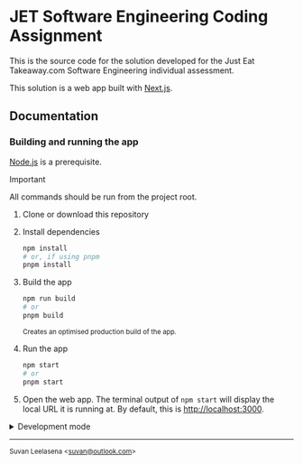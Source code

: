 # JET Software Engineering Coding Assignment

This is the source code for the solution developed for the Just Eat Takeaway.com Software Engineering individual assessment.

This solution is a web app built with [Next.js](https://nextjs.org/).

## Documentation

### Building and running the app

[Node.js](https://nodejs.org/) is a prerequisite.

> [!IMPORTANT]
> All commands should be run from the project root.

1.  Clone or download this repository
2.  Install dependencies

    ```sh
    npm install
    # or, if using pnpm
    pnpm install
    ```

3.  Build the app

    ```sh
    npm run build
    # or
    pnpm build
    ```

    <small>Creates an optimised production build of the app.</small>

4.  Run the app
    ```sh
    npm start
    # or
    pnpm start
    ```
5.  Open the web app. The terminal output of `npm start` will display the local URL it is running at. By default, this is [http://localhost:3000](http://localhost:3000).

<details>
<summary>Development mode</summary>
To run this app in development mode (with hot reloading, error reporting, etc) replace steps 3 and 4 with the following command:

```sh
npm run dev
# or
pnpm dev
```

</details>

---

<small>Suvan Leelasena &lt;suvan@outlook.com&gt; </small>
